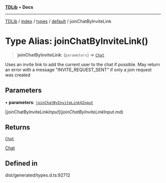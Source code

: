 [**TDLib**](../../../../../../README.md) • **Docs**

***

[TDLib](../../../../../../modules.md) / [index](../../../../../README.md) / [types](../../../README.md) / [default](../README.md) / joinChatByInviteLink

# Type Alias: joinChatByInviteLink()

> **joinChatByInviteLink**: (`parameters`) => [`Chat`](Chat-1.md)

Uses an invite link to add the current user to the chat if possible. May return an error with a message "INVITE_REQUEST_SENT" if only a join request was created

## Parameters

• **parameters**: [`joinChatByInviteLink$Input`](joinChatByInviteLink$Input.md)

[joinChatByInviteLink$Input](joinChatByInviteLink$Input.md)

## Returns

[`Chat`](Chat-1.md)

[Chat](Chat-1.md)

## Defined in

dist/generated/types.d.ts:92712

